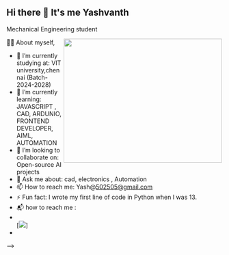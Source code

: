 ## Hi there 👋  It's me Yashvanth

Mechanical Engineering student 

<img align="right" width="370" height="290" src="https://www.mkgifs.com/wp-content/uploads/2023/05/Onigiri-Zoro-GIF.gif">

👨‍💻 About myself,
- 🔭 I’m currently studying at: VIT university,chennai (Batch-2024-2028)
- 🌱 I’m currently learning: JAVASCRIPT , CAD, ARDUNIO, FRONTEND DEVELOPER, AIML, AUTOMATION
- 👯 I’m looking to collaborate on: Open-source AI projects
- 💬 Ask me about: cad, electronics , Automation
- 📫 How to reach me: Yash@502505@gmail.com
- ⚡ Fun fact: I wrote my first line of code in Python when I was 13.
- 📬 how to reach me :
- <br  /> [<img src="https://img.shields.io/badge/Gmail-D14836?style=for-the-badge&logo=gmail&logoColor=white" />]
-    
  
  

-->
